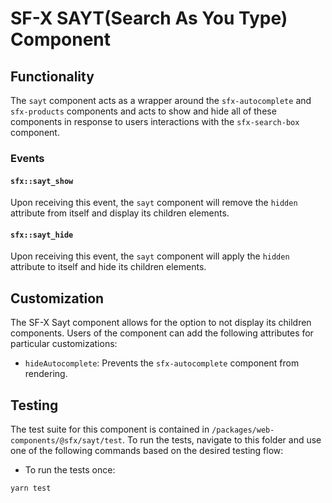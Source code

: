 # SF-X SAYT(Search As You Type) Component

## Functionality
The `sayt` component acts as a wrapper around the `sfx-autocomplete` and
`sfx-products` components and acts to show and hide all of these components
in response to users interactions with the `sfx-search-box` component.

### Events

#### `sfx::sayt_show`
Upon receiving this event, the `sayt` component will remove the `hidden`
attribute from itself and display its children elements.

#### `sfx::sayt_hide`
Upon receiving this event, the `sayt` component will apply the `hidden`
attribute to itself and hide its children elements.

## Customization
The SF-X Sayt component allows for the option to not display its children
components. Users of the component can add the following attributes for
particular customizations:
- `hideAutocomplete`: Prevents the `sfx-autocomplete` component from rendering.

## Testing
The test suite for this component is contained in `/packages/web-components/@sfx/sayt/test`.
To run the tests, navigate to this folder and use one of the following commands based on the desired testing flow:

 - To run the tests once:

 ```sh
yarn test
```
